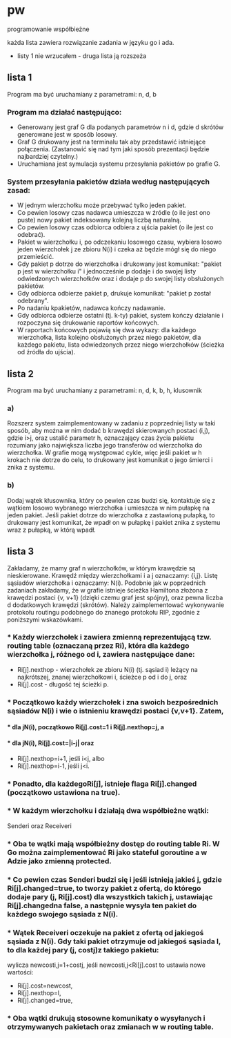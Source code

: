 # pw
programowanie współbieżne

każda lista zawiera rozwiązanie zadania w języku go i ada.
* listy 1 nie wrzucałem - druga lista ją rozszeża

## lista 1

Program ma być uruchamiany z parametrami: n, d, b

### Program ma działać następująco:
* Generowany jest graf G dla podanych parametrów n i d, gdzie d skrótów generowane jest w sposób losowy.
* Graf G drukowany jest na terminalu tak aby przedstawić istniejące połączenia. (Zastanowić się nad tym jaki sposób prezentacji będzie najbardziej czytelny.)
* Uruchamiana jest symulacja systemu przesyłania pakietów po grafie G.
### System  przesyłania pakietów działa według następujących zasad:
* W jednym wierzchołku może przebywać tylko jeden pakiet.
* Co pewien losowy czas nadawca umieszcza w źródle (o ile jest ono puste) nowy pakiet indeksowany kolejną liczbą naturalną.
* Co pewien losowy czas odbiorca odbiera z ujścia pakiet (o ile jest co odebrać).
* Pakiet w wierzchołku i, po odczekaniu losowego czasu, wybiera losowo jeden wierzchołek j ze zbioru N(i) i czeka aż będzie mógł się do niego przemieścić. 
* Gdy pakiet p dotrze do wierzchołka i drukowany jest komunikat:
"pakiet p jest w wierzchołku i"
i jednocześnie p dodaje i do swojej listy odwiedzonych wierzchołków oraz i dodaje p do swojej listy obsłużonych pakietów.
* Gdy odbiorca odbierze pakiet p, drukuje komunikat:
"pakiet p został odebrany".     
* Po nadaniu kpakietów, nadawca kończy nadawanie.
* Gdy odbiorca odbierze ostatni (tj. k-ty)  pakiet, system kończy działanie i rozpoczyna się drukowanie raportów końcowych.
* W raportach końcowych pojawią się dwa wykazy:
dla każdego wierzchołka, lista kolejno obsłużonych przez niego pakietów, 
dla każdego pakietu, lista odwiedzonych przez niego wierzchołków  (ścieżka od źródła do ujścia).

## lista 2

Program ma być uruchamiany z parametrami: n, d, k, b, h, klusownik

### a)
Rozszerz system zaimplementowany w zadaniu z poprzedniej listy w taki sposób, aby można w nim dodać b  krawędzi skierowanych postaci (i,j), gdzie i>j, oraz ustalić parametr h, oznaczający czas życia pakietu rozumiany jako największa liczba jego transferów od wierzchołka do wierzchołka. W grafie mogą występować cykle, więc jeśli pakiet w h krokach nie dotrze do celu, to  drukowany jest komunikat o jego śmierci i znika z systemu.
### b)
Dodaj wątek kłusownika, który co pewien czas budzi się, kontaktuje się z wątkiem losowo wybranego wierzchołka i umieszcza w nim pułapkę na jeden pakiet.  Jeśli pakiet dotrze do wierzchołka z zastawioną pułapką, to drukowany jest komunikat, że wpadł on w pułapkę i pakiet znika z systemu wraz z pułapką, w którą wpadł. 

## lista 3

Zakładamy, że mamy graf n wierzchołków, w którym krawędzie są nieskierowane. 
Krawędź między wierzchołkami i a j oznaczamy: {i,j}.
Listę sąsiadów wierzchołka i oznaczamy: N(i).
Podobnie jak w poprzednich zadaniach zakładamy, że w grafie istnieje ścieżka Hamiltona złożona z krawędzi postaci {v, v+1} (dzięki czemu graf jest spójny), oraz pewna liczba d dodatkowych krawędzi (skrótów). 
Należy zaimplementować wykonywanie protokołu routingu podobnego do znanego protokołu RIP, zgodnie z poniższymi wskazówkami.
### * Każdy wierzchołek i zawiera zmienną reprezentującą tzw. routing table (oznaczaną przez Ri), która dla każdego wierzchołka j, różnego od i, zawiera następujące dane:
* Ri[j].nexthop - wierzchołek ze zbioru N(i) (tj. sąsiad i) leżący na najkrótszej, znanej wierzchołkowi i, ścieżce p od i do j, oraz
* Ri[j].cost - długość tej ścieżki p.
### * Początkowo  każdy wierzchołek i zna swoich bezpośrednich sąsiadów N(i) i wie o istnieniu krawędzi postaci {v,v+1}. Zatem, 
#### * dla jN(i),  początkowo Ri[j].cost=1  i  Ri[j].nexthop=j, a
#### * dla jN(i), Ri[j].cost=|i-j|  oraz
* Ri[j].nexthop=i+1, jeśli i<j, albo 
* Ri[j].nexthop=i-1, jeśli j<i.
### * Ponadto, dla każdegoRi[j], istnieje flaga Ri[j].changed (początkowo ustawiona na true).
### * W każdym wierzchołku i działają dwa współbieżne wątki:
Senderi  oraz
Receiveri
### * Oba te wątki mają współbieżny dostęp do routing table Ri. W Go można zaimplementować Ri jako stateful goroutine a w Adzie jako zmienną protected.
### * Co pewien czas Senderi budzi się i jeśli istnieją jakieś j, gdzie Ri[j].changed=true, to tworzy pakiet z ofertą, do którego dodaje pary (j, Ri[j].cost) dla wszystkich takich j, ustawiając Ri[j].changedna false, a następnie wysyła ten pakiet do każdego swojego sąsiada z N(i).
### * Wątek Receiveri oczekuje na pakiet z ofertą od jakiegoś sąsiada z N(i). Gdy taki pakiet otrzymuje od jakiegoś sąsiada l, to dla każdej pary (j, costj)z takiego pakietu:
wylicza newcosti,j=1+costj,
jeśli newcosti,j<Ri[j].cost to ustawia nowe wartości:
* Ri[j].cost=newcost,
* Ri[j].nexthop=l,
* Ri[j].changed=true,
### * Oba wątki drukują stosowne komunikaty o wysyłanych i otrzymywanych pakietach oraz zmianach w w routing table.
